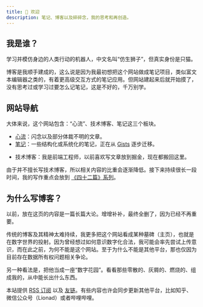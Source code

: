 ```yaml
---
title: 🦁 欢迎
description: 笔记、博客以及碎碎念，我的思考和再创造。
---
```


## 我是谁？

学习并模仿身边的人类行动的机器人，中文名叫“仿生狮子”，但真实身份是只猫。

博客是我顺手建成的，这么说是因为我最初想把这个网站做成笔记项目，类似富文本编辑器之类的，有着更高级交互方式的笔记应用。但网站建起来后就开始摸了，没有思考过或学习过要怎么记笔记，这是不好的，千万别学。

## 网站导航

大体来说，这个网站包含：“心流”、技术博客、笔记这三个板块。

* [心流](/flows)：闪念以及部分体裁不明的文章。
* [笔记](/maps)：一些结构化或系统化的笔记，正在从 [Gists](/gists) 逐步迁移。
- 技术博客：我是前端工程师，以前喜欢写文章放到掘金，现在都搬回这里。

由于并不擅长写技术博客，所以相关内容的比重会逐渐降低。接下来持续很长一段时间，我的写作重点会放到 [《四十二篇》系列](/flows/fourty-two)。

## 为什么写博客？

以前，放在这页的内容是一篇长篇大论。增增补补，最终全删了，因为已经不再重要。

传统的博客及其精神太难持续，我更多把这个网站看成某种墓碑（主页），也就是在数字世界的投射。因为曾经想过如何意识数字化合法，我可能会率先尝试上传意识，而在此之前，为何不能是这个网站。至于为什么不能是其他平台，那也仅因为目前存在数据所有权问题相关争论。

另一种看法是，把他当成一座“数字花园”。看看那些零散的、灰屑的、燃烧的、组成我的，从中能长出什么东西。

本站提供 [RSS 订阅](https://lionad.art/feed.xml) 以及 [友链](/links)。有些内容也许会同步更新其他平台，比如知乎、微信公众号（Lionad）或者哔哩哔哩。
